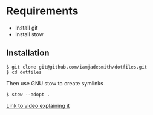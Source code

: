 # Requirements

- Install git
- Install stow

## Installation

```
$ git clone git@github.com/iamjadesmith/dotfiles.git
$ cd dotfiles
```

Then use GNU stow to create symlinks

```
$ stow --adopt .
```

[Link to video explaining it](https://www.youtube.com/watch?v=y6XCebnB9gs)
